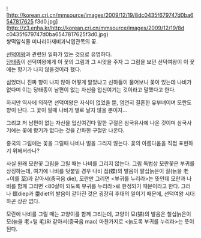 ![http://korean.cri.cn/mmsource/images/2009/12/19/8dc0435f679747d0ba6547817625
f3d0.jpg](http://z3.enha.kr/http://korean.cri.cn/mmsource/images/2009/12/19/8d
c0435f679747d0ba6547817625f3d0.jpg)  
쌍떡잎식물 미나리아재비과낙엽관목의 꽃.

[선덕여왕](%EC%84%A0%EB%8D%95%EC%97%AC%EC%99%95.md)과 관련된 일화가 있는 것으로 유명하다.  
[당태종](%EB%8B%B9%ED%83%9C%EC%A2%85.md)이 선덕여왕에게 이 꽃의 그림과 그 씨앗을 주자 그 그림을 보던
선덕여왕이 이 꽃에는 향기가 나지 않을것이라 했다.

심었더니 진짜 향이 나지 않아 어떻게 알았냐고 신하들이 물어보니 꽃이 있는데 나비가 없다며 이는 당태종이 남편이 없는 자신을 업신여기는
것이라고 말했다고 한다.  

하지만 역사에 의하면 선덕여왕은 자식이 없었을 뿐, 엄연히 결혼한 유부녀이며 모란도 향이 난다. 그 꽃이 필때 나비가 별로 날지 않을
뿐이지...  

그리고 저 남편이 없는 자신을 업신여긴다 말한 구절은 삼국유사에 나온 것이며 삼국사기에는 꽃에 향기가 없다는 것을 간파한 구절만 나온다.  

중국의 그림에는 꽃을 그릴때 나비나 벌을 그리지 않는다. 꽃의 아름다움을 직접 표현하기 위해서라나?  

사실 원래 모란꽃 그림을 그릴 때는 나비를 그리지 않는다. 그림 독법상 모란꽃은 부귀를 상징하는데, 여기에 나비를 덧붙일 경우 나비
접(蝶)의 발음이 팔십늙은이 질(늙을 老+이를 至)과 같아서(중국음 die), 모란만 그리면 <부귀를 누리라>는 뜻인데 모란과 나비를 함께
그리면 <80살이 되도록 부귀를 누리라>로 한정되기 때문이라고 한다. 그러나 蝶diep과 耋diet의 발음이 같아진 것은 굉장히 후대의
일이기 때문에, 선덕여왕 시대하곤 상관 없다.  

모란에 나비를 그릴 때는 고양이를 함께 그리는데, 고양이 묘(猫)의 발음은 칠십늙은이 모(늙을 老+털 毛)와 같아서(중국음 mao)
마찬가지로 <늙도록 부귀를 누리라>는 뜻이 된다.  

